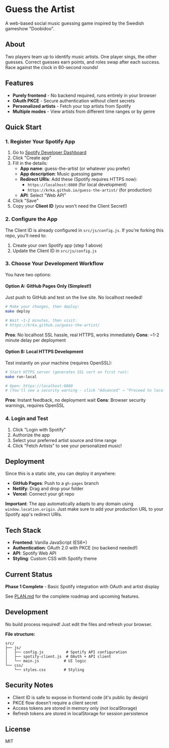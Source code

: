 # Guess the Artist

A web-based social music guessing game inspired by the Swedish gameshow "Doobidoo".

## About

Two players team up to identify music artists. One player sings, the other guesses. Correct guesses earn points, and roles swap after each success. Race against the clock in 60-second rounds!

## Features

- **Purely frontend** - No backend required, runs entirely in your browser
- **OAuth PKCE** - Secure authentication without client secrets
- **Personalized artists** - Fetch your top artists from Spotify
- **Multiple modes** - View artists from different time ranges or by genre

## Quick Start

### 1. Register Your Spotify App

1. Go to [Spotify Developer Dashboard](https://developer.spotify.com/dashboard)
2. Click "Create app"
3. Fill in the details:
   - **App name**: guess-the-artist (or whatever you prefer)
   - **App description**: Music guessing game
   - **Redirect URIs**: Add these (Spotify requires HTTPS now):
     - `https://localhost:8080` (for local development)
     - `https://krka.github.io/guess-the-artist/` (for production)
   - **API**: Select "Web API"
4. Click "Save"
5. Copy your **Client ID** (you won't need the Client Secret!)

### 2. Configure the App

The Client ID is already configured in `src/js/config.js`. If you're forking this repo, you'll need to:
1. Create your own Spotify app (step 1 above)
2. Update the Client ID in `src/js/config.js`

### 3. Choose Your Development Workflow

You have two options:

#### Option A: GitHub Pages Only (Simplest!)

Just push to GitHub and test on the live site. No localhost needed!

```bash
# Make your changes, then deploy:
make deploy

# Wait ~1-2 minutes, then visit:
# https://krka.github.io/guess-the-artist/
```

**Pros**: No localhost SSL hassle, real HTTPS, works immediately
**Cons**: ~1-2 minute delay per deployment

#### Option B: Local HTTPS Development

Test instantly on your machine (requires OpenSSL):

```bash
# Start HTTPS server (generates SSL cert on first run):
make run-local

# Open: https://localhost:8080
# (You'll see a security warning - click "Advanced" → "Proceed to localhost")
```

**Pros**: Instant feedback, no deployment wait
**Cons**: Browser security warnings, requires OpenSSL

### 4. Login and Test

1. Click "Login with Spotify"
2. Authorize the app
3. Select your preferred artist source and time range
4. Click "Fetch Artists" to see your personalized music!

## Deployment

Since this is a static site, you can deploy it anywhere:

- **GitHub Pages**: Push to a `gh-pages` branch
- **Netlify**: Drag and drop your folder
- **Vercel**: Connect your git repo

**Important**: The app automatically adapts to any domain using `window.location.origin`. Just make sure to add your production URL to your Spotify app's redirect URIs.

## Tech Stack

- **Frontend**: Vanilla JavaScript (ES6+)
- **Authentication**: OAuth 2.0 with PKCE (no backend needed!)
- **API**: Spotify Web API
- **Styling**: Custom CSS with Spotify theme

## Current Status

**Phase 1 Complete** - Basic Spotify integration with OAuth and artist display

See [PLAN.md](PLAN.md) for the complete roadmap and upcoming features.

## Development

No build process required! Just edit the files and refresh your browser.

**File structure:**
```
src/
├── js/
│   ├── config.js          # Spotify API configuration
│   ├── spotify-client.js  # OAuth + API client
│   └── main.js           # UI logic
└── css/
    └── styles.css        # Styling
```

## Security Notes

- Client ID is safe to expose in frontend code (it's public by design)
- PKCE flow doesn't require a client secret
- Access tokens are stored in memory only (not localStorage)
- Refresh tokens are stored in localStorage for session persistence

## License

MIT
